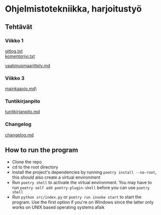# Ohjelmistotekniikka, harjoitustyö
## Tehtävät
### Viikko 1
[gitlog.txt](https://github.com/leevitukia/ot-harjoitustyo/blob/main/laskarit/viikko1/gitlog.txt)\
[komentorivi.txt](https://github.com/leevitukia/ot-harjoitustyo/blob/main/laskarit/viikko1/komentorivi.txt)

[vaatimusmaarittely.md](https://github.com/leevitukia/ot-harjoitustyo/blob/main/dokumentaatio/vaatimusmaarittely.md)

### Viikko 3
[mainkaavio.md](https://github.com/leevitukia/ot-harjoitustyo/blob/main/laskarit/viikko3/mainkaavio.md)\

### Tuntikirjanpito
[tuntikirjanpito.md](https://github.com/leevitukia/ot-harjoitustyo/blob/main/dokumentaatio/tuntikirjanpito.md)

### Changelog
[changelog.md](https://github.com/leevitukia/ot-harjoitustyo/blob/main/dokumentaatio/changelog.md)

## How to run the program
- Clone the repo
- cd to the root directory
- Install the project's dependencies by running ```poetry install --no-root```, this *should* also create a virtual environment
- Run ```poetry shell``` to activate the virtual environment. You may have to run ```poetry self add poetry-plugin-shell``` before you can use ```poetry shell```
- Run ```python src/index.py``` or ```poetry run invoke start``` to start the program. Use the first option if you're on Windows since the latter only works on UNIX based operating systems afaik
